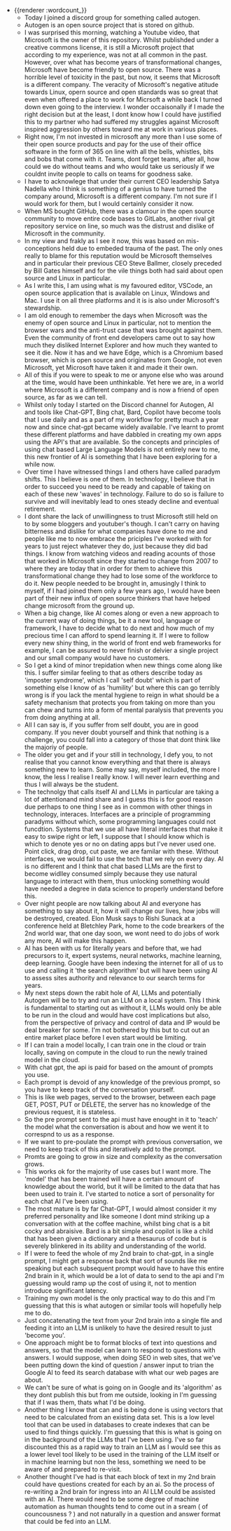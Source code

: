 - {{renderer :wordcount_}}
	- Today I joined a discord group for something called autogen.
	- Autogen is an open source project that is stored on github.
	- I was surprised this morning, watching a Youtube video, that Microsoft is the owner of this repository. Whilst publishded under a creative commons license, it is still a Microsoft project that according to my experience, was not at all common in the past. However, over what has become years of transformational changes, Microsoft have become friendly to open source. There was a horrible level of toxicity in the past, but now, it seems that Microsoft is a different company. The veracity of Microsoft's negative atitude towards Linux, opern source and open standards was so great that even when offered a place to work for Micrsoft a while back I turned down even going to the interview. I wonder occaisonally if I made the right decision but at the least, I dont know how I could have justified this to my partner who had suffered my struggles against Microsoft inspired aggression by others toward me at work in various places. 
	- Right now, I'm not invested in microsoft any more than I use some of their open source products and pay for the use of their office software in the form of 365 on line with all the bells, whistles, bits and bobs that come with it. Teams, dont forget teams, after all, how could we do without teams and who would take us seriously if we couldnt invite people to calls on teams for goodness sake.
	- I have to acknowlege that under their current CEO leadership Satya Nadella who I think is something of a genius to have turned the company around, Microsoft is a different company. I'm not sure if I would work for them, but I would certainly consider it now.
	- When MS bought GitHub, there was a clamour in the open source community to move entire code bases to GitLabs, another rival git repository service on line, so much was the distrust and dislike of Microsoft in the community. 
	- In my view and frakly as I see it now, this was based on mis-conceptions held due to embeded trauma of the past. The only ones really to blame for this reputation would be Microsoft themselves and in particular their previous CEO Steve Ballmer, closely preceded by Bill Gates himself and for the vile things both had said about open source and Linux in particular.
	- As I write this, I am using what is my favoured editor, VSCode, an open source application that is available on Linux, Windows and Mac. I use it on all three platforms and it is is also under Microsoft's stewardship. 
	- I am old enough to remember the days when Microsoft was the enemy of open source and Linux in particular, not to mention the browser wars and the anti-trust case that was brought against them. Even the community of front end developers came out to say how much they disliked Internet Explorer and how much they wanted to see it die. Now it has and we have Edge, which is a Chromium based browser, which is open source and originates from Google, not even Microsoft, yet Microsoft have taken it and made it their own.
	- All of this if you were to speak to me or anyone else who was around at the time, would have been unthinkable. Yet here we are, in a world where Microsoft is a different company and is now a friend of open source, as far as we can tell.
	- Whilst only today I started on the Discord channel for Autogen, AI and tools like Chat-GPT, Bing chat, Bard, Copilot have become tools that I use daily and as a part of my workflow for pretty much a year now and since chat-gpt became widely available. I've learnt to promt these different platforms and have dabbled in creating my own apps using the API's that are available. So the concepts and principles of using chat based Large Language Models is not entirely new to me, this new frontier of AI is something that I have been exploring for a while now.
	- Over time I have witnessed things I and others have called paradym shifts. This I believe is one of them. In technology, I believe that in order to succeed you need to be ready and capable of taking on each of these new 'waves' in technology. Failure to do so is failure to survive and will inevitably lead to ones steady decline and eventual retirement.
	- I dont share the lack of unwillingness to trust Microsoft still held on to by some bloggers and youtuber's though. I can't carry on having bitterness and dislike for what companies have done to me and people like me to now embrace the priciples I've worked with for years to just reject whatever they do, just because they did bad things. I know from watching videos and reading acounts of those that worked in Microsoft since they started to change from 2007 to where they are today that in order for them to achieve this transformational change they had to lose some of the workforce to do it. New people needed to be brought in, amusingly I think to myself, if I had joined them only a few years ago, I would have been part of their new influx of open source thinkers that have helped change microsoft from the ground up.
	- When a big change, like AI comes along or even a new approach to the current way of doing things, be it a new tool, language or framework, I have to decide what to do next and how much of my precious time I can afford to spend learning it. If I were to follow every new shiny thing, in the world of front end web frameworks for example, I can be assured to never finish or delvier a single project and our small company would have no customers.
	- So I get a kind of minor trepidation when new things come along like this. I suffer similar feeling to that as others describe today as 'imposter syndrome', which I call 'self doubt' which is part of something else I know of as 'humility' but where this can go terribly wrong is if you lack the mental hygiene to reign in what should be a safety mechanism that protects you from taking on more than you can chew and turns into a form of mental paralysis that prevents you from doing anything at all.
	- All I can say is, if you suffer from self doubt, you are in good company. If you never doubt yourself and think that nothing is a challenge, you could fall into a category of those that dont think like the majoriy of people. 
	- The older you get and if your still in technology, I defy you, to not realise that you cannot know everything and that there is always something new to learn. Some may say, myself included, the more I know, the less I realise I really know. I will never learn everthing and thus I will always be the student. 
	- The technolgy that calls itself AI and LLMs in particular are taking a lot of attentionand mind share and I guess this is for good reason due perhaps to one thing I see as in common with other things in technology, interaces. Interfaces are a principle of programming paradyms without which, some programming languages could not funcdtion. Systems that we use all have literal interfaces that make it easy to swipe right or left, I suppose that I should know which is which to denote yes or no on dating apps but I've never used one. Point click, drag drop, cut paste, we are familar with these. Without interfaces, we would fail to use the tech that we rely on every day. AI is no different and I think that chat based LLMs are the first to become widlley consumed simply because they use natural language to interact with them, thus unlocking something would have needed a degree in data science to properly understand before this.
	- Over night people are now talking about AI and everyone has something to say about it, how it will change our lives, how jobs will be destroyed, created. Elon Musk says to Rishi Sunack at a conference held at Bletchley Park, home to the code brearkers of the 2nd world war, that one day soon, we wont need to do jobs of work any more, AI will make this happen. 
	- AI has been with us for literally years and before that, we had precursors to it, expert systems, neural networks, machine learning, deep learning. Google have been indexing the internet for all of us to use and calling it 'the search algorithm' but will have been using AI to assess sites authority and relevance to our search terms for years.
	- My next steps down the rabit hole of AI, LLMs and potentially Autogen will be to try and run an LLM on a local system. This I think is fundamental to starting out as without it, LLMs would only be able to be run in the cloud and would have cost implications but also, from the perspective of privacy and control of data and IP would be deal breaker for some. I'm not bothered by this but to cut out an entire market place before I even start would be limiting. 
	- If I can train a model locally, I can train one in the cloud or train locally, saving on compute in the cloud to run the newly trained model in the cloud.
	- With chat gpt, the api is paid for based on the amount of prompts you use.
	- Each prompt is devoid of any knowledge of the previous prompt, so you have to keep track of the conversation yourself.
	- This is like web pages, served to the browser, between each page GET, POST, PUT or DELETE, the server has no knowledge of the previous request, it is stateless.
	- So the pre prompt sent to the api must have enought in it to 'teach' the model what the conversation is about and how we went it to correspnd to us as a response.
	- If we want to pre-poulate the prompt with previous conversation, we need to keep track of this and iteratively add to the prompt.
	- Promts are going to grow in size and complexity as the conversation grows.
	- This works ok for the majority of use cases but I want more. The 'model' that has been trained will have a certain amount of knowledge about the world, but it will be limited to the data that has been used to train it. I've started to notice a sort of personality for each chat AI I've been using.
	- The most mature is by far Chat-GPT, I would almost consider it my preferred personality and like someone I dont mind striking up a conversation with at the coffee machine, whilst bing chat is a bit cocky and abraisive. Bard is a bit simple and copilot is like a child that has been given a dictionary and a thesaurus of code but is severely blinkered in its ability and understanding of the world.
	- If I were to feed the whole of my 2nd brain to chat-gpt, in a single prompt, I might get a response back that sort of sounds like me speaking but each subsequent prompt would have to have this entire 2nd brain in it, which would be a lot of data to send to the api and I'm guessing would ramp up the cost of using it, not to mention introduce significant latency.
	- Training my own model is the only practical way to do this and I'm guessing that this is what autogen or similar tools will hopefully help me to do.
	- Just concatenating the text from your 2nd brain into a single file and feeding it into an LLM is unlikely to have the desired result to just 'become you'. 
	- One approach might be to format blocks of text into questions and answers, so that the model can learn to respond to questions with answers. I would suppose, when doing SEO in web sites, that we've been putting down the kind of question / answer input to trian the Google AI to feed its search database with what our web pages are about.
	- We can't be sure of what is going on in Google and its 'algorithm' as they dont publish this but from me outside, looking in I'm guessing that if I was them, thats what I'd be doing.
	- Another thing I know that can and is being done is using vectors that need to be calculated from an existing data set. This is a low level tool that can be used in databases to create indexes that can be used to find things quickly. I'm guessing that this is what is going on in the background of the LLMs that I've been using. I've so far discounted this as a rapid way to train an LLM as I would see this as a lower level tool likely to be used in the training of the LLM itself or in machine learning but non the less, something we need to be aware of and prepared to re-visit.
	- Another thought I've had is that each block of text in my 2nd brain could have questions created for each by an ai. So the process of re-writing a 2nd brain for ingress into an AI LLM could be assisted with an AI. There would need to be some degree of machine automation as human thoughts tend to come out in a sream ( of councousness ? ) and not naturally in a question and answer format that could be fed into an LLM.
	